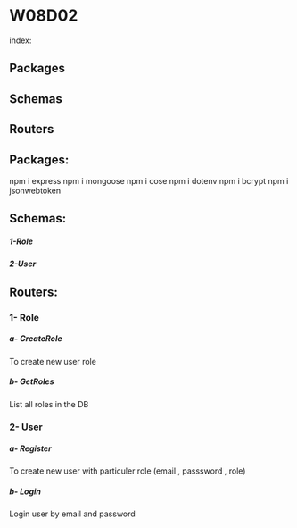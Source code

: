 # W08D02

index:
## Packages
## Schemas
## Routers

## Packages:
npm i express
npm i mongoose
npm i cose
npm i dotenv
npm i bcrypt
npm i jsonwebtoken

## Schemas:
##### 1-Role
##### 2-User

 ## Routers:
 ### 1- Role
  ##### a- CreateRole
  To create new user role 
  ##### b- GetRoles
  List all roles in the DB
  
 ### 2- User
  ##### a- Register
   To create new user with particuler role (email , passsword , role)
  ##### b- Login
Login user by email and password
  
  

  
 
